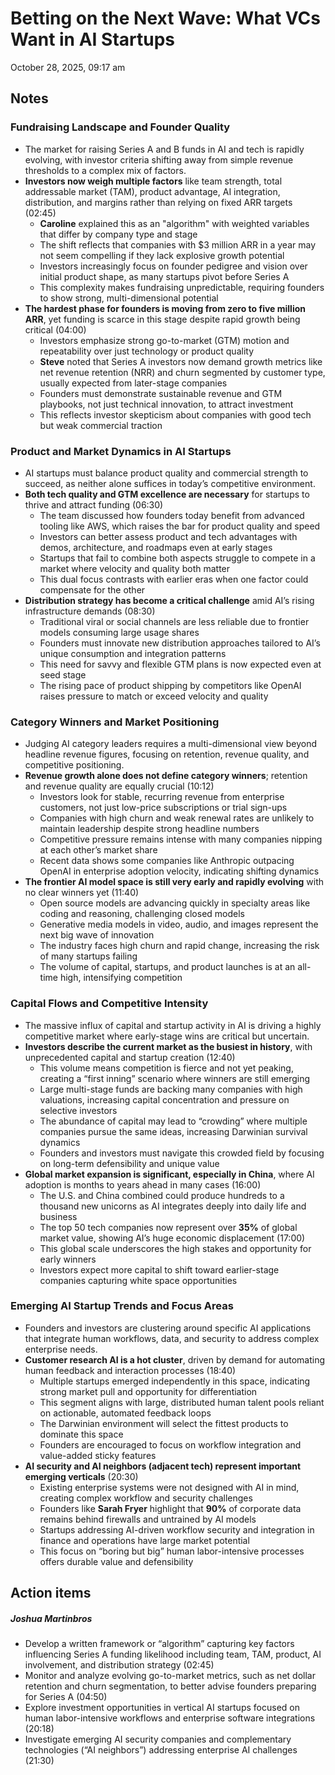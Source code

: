# Betting on the Next Wave: What VCs Want in AI Startups

October 28, 2025, 09:17 am

## Notes

### **Fundraising Landscape and Founder Quality**
- The market for raising Series A and B funds in AI and tech is rapidly evolving, with investor criteria shifting away from simple revenue thresholds to a complex mix of factors.  
- **Investors now weigh multiple factors** like team strength, total addressable market (TAM), product advantage, AI integration, distribution, and margins rather than relying on fixed ARR targets (02:45)  
    - **Caroline** explained this as an "algorithm" with weighted variables that differ by company type and stage  
    - The shift reflects that companies with $3 million ARR in a year may not seem compelling if they lack explosive growth potential  
    - Investors increasingly focus on founder pedigree and vision over initial product shape, as many startups pivot before Series A  
    - This complexity makes fundraising unpredictable, requiring founders to show strong, multi-dimensional potential  
- **The hardest phase for founders is moving from zero to five million ARR**, yet funding is scarce in this stage despite rapid growth being critical (04:00)  
    - Investors emphasize strong go-to-market (GTM) motion and repeatability over just technology or product quality  
    - **Steve** noted that Series A investors now demand growth metrics like net revenue retention (NRR) and churn segmented by customer type, usually expected from later-stage companies  
    - Founders must demonstrate sustainable revenue and GTM playbooks, not just technical innovation, to attract investment  
    - This reflects investor skepticism about companies with good tech but weak commercial traction  
### **Product and Market Dynamics in AI Startups**
- AI startups must balance product quality and commercial strength to succeed, as neither alone suffices in today’s competitive environment.  
- **Both tech quality and GTM excellence are necessary** for startups to thrive and attract funding (06:30)  
    - The team discussed how founders today benefit from advanced tooling like AWS, which raises the bar for product quality and speed  
    - Investors can better assess product and tech advantages with demos, architecture, and roadmaps even at early stages  
    - Startups that fail to combine both aspects struggle to compete in a market where velocity and quality both matter  
    - This dual focus contrasts with earlier eras when one factor could compensate for the other  
- **Distribution strategy has become a critical challenge** amid AI’s rising infrastructure demands (08:30)  
    - Traditional viral or social channels are less reliable due to frontier models consuming large usage shares  
    - Founders must innovate new distribution approaches tailored to AI’s unique consumption and integration patterns  
    - This need for savvy and flexible GTM plans is now expected even at seed stage  
    - The rising pace of product shipping by competitors like OpenAI raises pressure to match or exceed velocity and quality  
### **Category Winners and Market Positioning**
- Judging AI category leaders requires a multi-dimensional view beyond headline revenue figures, focusing on retention, revenue quality, and competitive positioning.  
- **Revenue growth alone does not define category winners**; retention and revenue quality are equally crucial (10:12)  
    - Investors look for stable, recurring revenue from enterprise customers, not just low-price subscriptions or trial sign-ups  
    - Companies with high churn and weak renewal rates are unlikely to maintain leadership despite strong headline numbers  
    - Competitive pressure remains intense with many companies nipping at each other’s market share  
    - Recent data shows some companies like Anthropic outpacing OpenAI in enterprise adoption velocity, indicating shifting dynamics  
- **The frontier AI model space is still very early and rapidly evolving** with no clear winners yet (11:40)  
    - Open source models are advancing quickly in specialty areas like coding and reasoning, challenging closed models  
    - Generative media models in video, audio, and images represent the next big wave of innovation  
    - The industry faces high churn and rapid change, increasing the risk of many startups failing  
    - The volume of capital, startups, and product launches is at an all-time high, intensifying competition  
### **Capital Flows and Competitive Intensity**
- The massive influx of capital and startup activity in AI is driving a highly competitive market where early-stage wins are critical but uncertain.  
- **Investors describe the current market as the busiest in history**, with unprecedented capital and startup creation (12:40)  
    - This volume means competition is fierce and not yet peaking, creating a “first inning” scenario where winners are still emerging  
    - Large multi-stage funds are backing many companies with high valuations, increasing capital concentration and pressure on selective investors  
    - The abundance of capital may lead to “crowding” where multiple companies pursue the same ideas, increasing Darwinian survival dynamics  
    - Founders and investors must navigate this crowded field by focusing on long-term defensibility and unique value  
- **Global market expansion is significant, especially in China**, where AI adoption is months to years ahead in many cases (16:00)  
    - The U.S. and China combined could produce hundreds to a thousand new unicorns as AI integrates deeply into daily life and business  
    - The top 50 tech companies now represent over **35%** of global market value, showing AI’s huge economic displacement (17:00)  
    - This global scale underscores the high stakes and opportunity for early winners  
    - Investors expect more capital to shift toward earlier-stage companies capturing white space opportunities  
### **Emerging AI Startup Trends and Focus Areas**
- Founders and investors are clustering around specific AI applications that integrate human workflows, data, and security to address complex enterprise needs.  
- **Customer research AI is a hot cluster**, driven by demand for automating human feedback and interaction processes (18:40)  
    - Multiple startups emerged independently in this space, indicating strong market pull and opportunity for differentiation  
    - This segment aligns with large, distributed human talent pools reliant on actionable, automated feedback loops  
    - The Darwinian environment will select the fittest products to dominate this space  
    - Founders are encouraged to focus on workflow integration and value-added sticky features  
- **AI security and AI neighbors (adjacent tech) represent important emerging verticals** (20:30)  
    - Existing enterprise systems were not designed with AI in mind, creating complex workflow and security challenges  
    - Founders like **Sarah Fryer** highlight that **90%** of corporate data remains behind firewalls and untrained by AI models  
    - Startups addressing AI-driven workflow security and integration in finance and operations have large market potential  
    - This focus on “boring but big” human labor-intensive processes offers durable value and defensibility  

## Action items

##### **Joshua Martinbros**
- Develop a written framework or “algorithm” capturing key factors influencing Series A funding likelihood including team, TAM, product, AI involvement, and distribution strategy (02:45)
- Monitor and analyze evolving go-to-market metrics, such as net dollar retention and churn segmentation, to better advise founders preparing for Series A (04:50)
- Explore investment opportunities in vertical AI startups focused on human labor-intensive workflows and enterprise software integrations (20:18)
- Investigate emerging AI security companies and complementary technologies (“AI neighbors”) addressing enterprise AI challenges (21:30)


